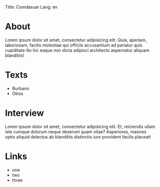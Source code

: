 Title: Comdasuar
Lang: en

# About 

Lorem ipsum dolor sit amet, consectetur adipisicing elit. Quia, aperiam, laboriosam, facilis molestiae qui officiis accusantium ad pariatur quis cupiditate illo hic eaque non dicta adipisci architecto aspernatur aliquam blanditiis!

# Texts

* Burbano
* Otros

# Interview

Lorem ipsum dolor sit amet, consectetur adipisicing elit. Et, reiciendis ullam iste cumque dolorum neque deserunt quam vitae? Asperiores, maiores optio aliquid delectus ab blanditiis distinctio iure provident facilis placeat!

# Links

* one
* two
* three



